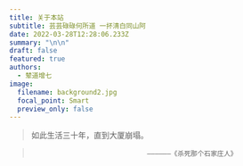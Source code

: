 ```yaml
---
title: 关于本站
subtitle: 芸芸碌碌何所道 一抔清白同山阿
date: 2022-03-28T12:28:06.233Z
summary: "\n\n"
draft: false
featured: true
authors:
  - 辇道增七
image:
  filename: background2.jpg
  focal_point: Smart
  preview_only: false
---
```

> 如此生活三十年，直到大厦崩塌。

>                                  ——————《杀死那个石家庄人》

